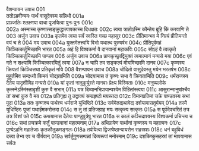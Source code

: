 वैशम्पायन उवाच	001  
ततोऽब्रवीन्मयः पार्थं वासुदेवस्य सन्निधौ	001a  
प्राञ्जलिः श्लक्ष्णया वाचा पूजयित्वा पुनः पुनः	001c  
002a   अस्माच्च कृष्णात्सङ्क्रुद्धात्पावकाच्च दिधक्षतः
002c   त्वया त्रातोऽस्मि कौन्तेय ब्रूहि किं करवाणि ते
003    अर्जुन उवाच
003a   कृतमेव त्वया सर्वं स्वस्ति गच्छ महासुर
003c   प्रीतिमान्भव मे नित्यं प्रीतिमन्तो वयं च ते
004    मय उवाच
004a   युक्तमेतत्त्वयि विभो यथात्थ पुरुषर्षभ
004c   प्रीतिपूर्वमहं किञ्चित्कर्तुमिच्छामि भारत
005a   अहं हि विश्वकर्मा वै दानवानां महाकविः
005c   सोऽहं वै त्वत्कृते किञ्चित्कर्तुमिच्छामि पाण्डव
006    अर्जुन उवाच
006a   प्राणकृच्छ्राद्विमुक्तं त्वमात्मानं मन्यसे मया
006c   एवं गते न शक्ष्यामि किञ्चित्कारयितुं त्वया
007a   न चापि तव सङ्कल्पं मोघमिच्छामि दानव
007c   कृष्णस्य क्रियतां किञ्चित्तथा प्रतिकृतं मयि
008    वैशम्पायन उवाच
008a   चोदितो वासुदेवस्तु मयेन भरतर्षभ
008c   मुहूर्तमिव सन्दध्यौ किमयं चोद्यतामिति
009a   चोदयामास तं कृष्णः सभा वै क्रियतामिति
009c   धर्मराजस्य दैतेय यादृशीमिह मन्यसे
010a   यां कृतां नानुकुर्युस्ते मानवाः प्रेक्ष्य विस्मिताः
010c   मनुष्यलोके कृत्स्नेऽस्मिंस्तादृशीं कुरु वै सभाम्
011a   यत्र दिव्यानभिप्रायान्पश्येम विहितांस्त्वया
011c   आसुरान्मानुषांश्चैव तां सभां कुरु वै मय
012a   प्रतिगृह्य तु तद्वाक्यं सम्प्रहृष्टो मयस्तदा
012c   विमानप्रतिमां चक्रे पाण्डवस्य सभां मुदा
013a   ततः कृष्णश्च पार्थश्च धर्मराजे युधिष्ठिरे
013c   सर्वमेतद्यथावेद्य दर्शयामासतुर्मयम्
014a   तस्मै युधिष्ठिरः पूजां यथार्हमकरोत्तदा
014c   स तु तां प्रतिजग्राह मयः सत्कृत्य सत्कृतः
015a   स पूर्वदेवचरितं तत्र तत्र विशां पते
015c   कथयामास दैतेयः पाण्डुपुत्रेषु भारत
016a   स कालं कञ्चिदाश्वस्य विश्वकर्मा प्रचिन्त्य च
016c   सभां प्रचक्रमे कर्तुं पाण्डवानां महात्मनाम्
017a   अभिप्रायेण पार्थानां कृष्णस्य च महात्मनः
017c   पुण्येऽहनि महातेजाः कृतकौतुकमङ्गलः
018a   तर्पयित्वा द्विजश्रेष्ठान्पायसेन सहस्रशः
018c   धनं बहुविधं दत्त्वा तेभ्य एव च वीर्यवान्
019a   सर्वर्तुगुणसम्पन्नां दिव्यरूपां मनोरमाम्
019c   दशकिष्कुसहस्रां तां मापयामास सर्वतः
